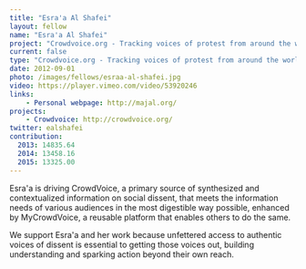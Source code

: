 ```yaml
---
title: "Esra'a Al Shafei"
layout: fellow
name: "Esra'a Al Shafei"
project: "Crowdvoice.org - Tracking voices of protest from around the world"
current: false
type: "Crowdvoice.org - Tracking voices of protest from around the world"
date: 2012-09-01
photo: /images/fellows/esraa-al-shafei.jpg
video: https://player.vimeo.com/video/53920246
links:
    - Personal webpage: http://majal.org/
projects:
    - Crowdvoice: http://crowdvoice.org/
twitter: ealshafei
contribution:
  2013: 14835.64
  2014: 13458.16
  2015: 13325.00
---
```


Esra'a is driving CrowdVoice, a primary source of synthesized and contextualized information on social dissent, that meets the information needs of various audiences in the most digestible way possible, enhanced by MyCrowdVoice, a reusable platform that enables others to do the same.

We support Esra'a and her work because unfettered access to authentic voices of dissent is essential to getting those voices out, building understanding and sparking action beyond their own reach.
